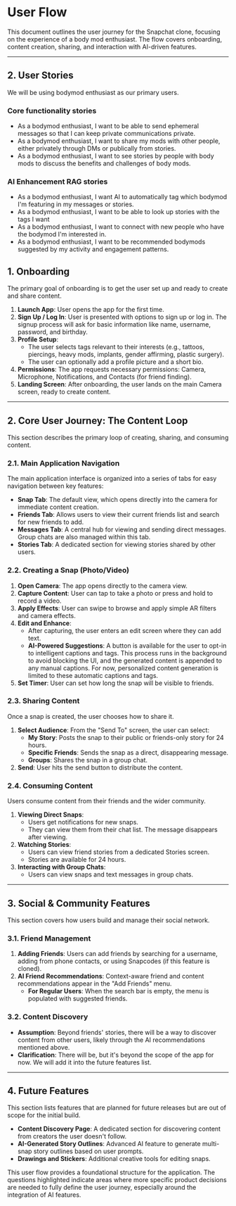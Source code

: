 # User Flow

This document outlines the user journey for the Snapchat clone, focusing on the experience of a body mod enthusiast.
The flow covers onboarding, content creation, sharing, and interaction with AI-driven features.

---

## 2. User Stories

We will be using bodymod enthusiast as our primary users.

### Core functionality stories

- As a bodymod enthusiast, I want to be able to send ephemeral messages so that I can keep private communications private.
- As a bodymod enthusiast, I want to share my mods with other people, either privately through DMs or publically from stories.
- As a bodymod enthusiast, I want to see stories by people with body mods to discuss the benefits and challenges of body mods.

### AI Enhancement RAG stories

- As a bodymod enthusiast, I want AI to automatically tag which bodymod I'm featuring in my messages or stories.
- As a bodymod enthusiast, I want to be able to look up stories with the tags I want 
- As a bodymod enthusiast, I want to connect with new people who have the bodymod I'm interested in.
- As a bodymod enthusiast, I want to be recommended bodymods suggested by my activity and engagement patterns.

## 1. Onboarding

The primary goal of onboarding is to get the user set up and ready to create and share content.

1.  **Launch App**: User opens the app for the first time.
2.  **Sign Up / Log In**: User is presented with options to sign up or log in. The signup process will ask for basic information like name, username, password, and birthday.
3.  **Profile Setup**:
    *   The user selects tags relevant to their interests (e.g., tattoos, piercings, heavy mods, implants, gender affirming, plastic surgery).
    *   The user can optionally add a profile picture and a short bio.
4.  **Permissions**: The app requests necessary permissions: Camera, Microphone, Notifications, and Contacts (for friend finding).
5.  **Landing Screen**: After onboarding, the user lands on the main Camera screen, ready to create content.

---

## 2. Core User Journey: The Content Loop

This section describes the primary loop of creating, sharing, and consuming content.

### 2.1. Main Application Navigation

The main application interface is organized into a series of tabs for easy navigation between key features:

*   **Snap Tab**: The default view, which opens directly into the camera for immediate content creation.
*   **Friends Tab**: Allows users to view their current friends list and search for new friends to add.
*   **Messages Tab**: A central hub for viewing and sending direct messages. Group chats are also managed within this tab.
*   **Stories Tab**: A dedicated section for viewing stories shared by other users.

### 2.2. Creating a Snap (Photo/Video)

1.  **Open Camera**: The app opens directly to the camera view.
3.  **Capture Content**: User can tap to take a photo or press and hold to record a video.
4.  **Apply Effects**: User can swipe to browse and apply simple AR filters and camera effects.
5.  **Edit and Enhance**:
    *   After capturing, the user enters an edit screen where they can add text.
    *   **AI-Powered Suggestions**: A button is available for the user to opt-in to intelligent captions and tags. This process runs in the background to avoid blocking the UI, and the generated content is appended to any manual captions. For now, personalized content generation is limited to these automatic captions and tags.
6.  **Set Timer**: User can set how long the snap will be visible to friends.

### 2.3. Sharing Content

Once a snap is created, the user chooses how to share it.

1.  **Select Audience**: From the "Send To" screen, the user can select:
    *   **My Story**: Posts the snap to their public or friends-only story for 24 hours.
    *   **Specific Friends**: Sends the snap as a direct, disappearing message.
    *   **Groups**: Shares the snap in a group chat.
2.  **Send**: User hits the send button to distribute the content.

### 2.4. Consuming Content

Users consume content from their friends and the wider community.

1.  **Viewing Direct Snaps**:
    *   Users get notifications for new snaps.
    *   They can view them from their chat list. The message disappears after viewing.
2.  **Watching Stories**:
    *   Users can view friend stories from a dedicated Stories screen.
    *   Stories are available for 24 hours.
3.  **Interacting with Group Chats**:
    *   Users can view snaps and text messages in group chats.

---

## 3. Social & Community Features

This section covers how users build and manage their social network.

### 3.1. Friend Management

1.  **Adding Friends**: Users can add friends by searching for a username, adding from phone contacts, or using Snapcodes (if this feature is cloned).
2.  **AI Friend Recommendations**: Context-aware friend and content recommendations appear in the "Add Friends" menu.
    *   **For Regular Users**: When the search bar is empty, the menu is populated with suggested friends.

### 3.2. Content Discovery

*   **Assumption**: Beyond friends' stories, there will be a way to discover content from other users, likely through the AI recommendations mentioned above.
*   **Clarification**: There will be, but it's beyond the scope of the app for now. We will add it into the future features list.

---

## 4. Future Features

This section lists features that are planned for future releases but are out of scope for the initial build.

*   **Content Discovery Page**: A dedicated section for discovering content from creators the user doesn't follow.
*   **AI-Generated Story Outlines**: Advanced AI feature to generate multi-snap story outlines based on user prompts.
*   **Drawings and Stickers**: Additional creative tools for editing snaps.

This user flow provides a foundational structure for the application. The questions highlighted indicate areas where more specific product decisions are needed to fully define the user journey, especially around the integration of AI features. 
